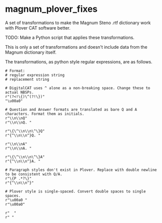 # magnum_plover_fixes
A set of transformations to make the Magnum Steno .rtf dictionary work with Plover CAT software better.

TODO: Make a Python script that applies these transformations.

This is only a set of transformations and doesn't include data from the Magnum dictionary itself.

The transformations, as python style regular expressions, are as follows.

```
# Format:
# regular expression string
# replacement string

# DigitalCAT uses ^ alone as a non-breaking space. Change these to actual NBSPs.
r"(?<!\{)\^(?!\})"
"\u00a0"

# Question and Answer formats are translated as bare Q and A characters. Format them as initials.
r"\\n\\nQ"
r"\\n\\nQ. "

r"\{\^\\n\\n\^\}Q"
r"{^\\n\\n^}Q. "

r"\\n\\nA"
r"\\n\\nA. "

r"\{\^\\n\\n\^\}A"
r"{^\\n\\n^}A. "

# Paragraph styles don't exist in Plover. Replace with double newline to be consistent with Q/A.
r"\{P .*?\}"
r"{^\\n\\n^}"

# Plover style is single-spaced. Convert double spaces to single spaces.
r"\u00a0 "
r"\u00a0"

r"  "
r" "
```
